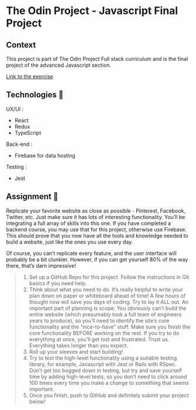 # The Odin Project - Javascript Final Project

## Context

This project is part of The Odin Project Full stack curriculum and is the final project of the advanced Javascript section.

[Link to the exercise](https://www.theodinproject.com/lessons/node-path-javascript-javascript-final-project)

## Technologies :rocket:

UX/UI :

- React
- Redux
- TypeScript

Back-end :

- Firebase for data hosting

Testing :

- Jest

## Assignment :construction_worker:

Replicate your favorite website as close as possible - Pinterest, Facebook, Twitter, etc. Just make sure it has lots of interesting functionality. You’ll be integrating a full array of skills into this one. If you have completed a backend course, you may use that for this project, otherwise use Firebase. This should prove that you now have all the tools and knowledge needed to build a website, just like the ones you use every day.

Of course, you can’t replicate every feature, and the user interface will probably be a bit clunkier. However, if you can get yourself 80% of the way there, that’s darn impressive!

> 1. Set up a GitHub Repo for this project. Follow the instructions in Git basics if you need help.
> 2. Think about what you need to do. It’s really helpful to write your plan down on paper or whiteboard ahead of time! A few hours of thought now will save you days of coding. Try to lay it ALL out. An important part of planning is scope. You obviously can’t build the entire website (which presumably took a full team of engineers years to produce), so you’ll need to identify the site’s core functionality and the “nice-to-have” stuff. Make sure you finish the core functionality BEFORE working on the rest. If you try to do everything at once, you’ll get lost and frustrated. Trust us. Everything takes longer than you expect.
> 3. Roll up your sleeves and start building!
> 4. Try to test the high-level functionality using a suitable testing library, for example, Javascript with Jest or Rails with RSpec. Don’t get too bogged down in testing, but try and save yourself time by adding high-level tests, so you don’t need to click around 100 times every time you make a change to something that seems important.
> 5. Once you finish, push to GitHub and definitely submit your project below!

